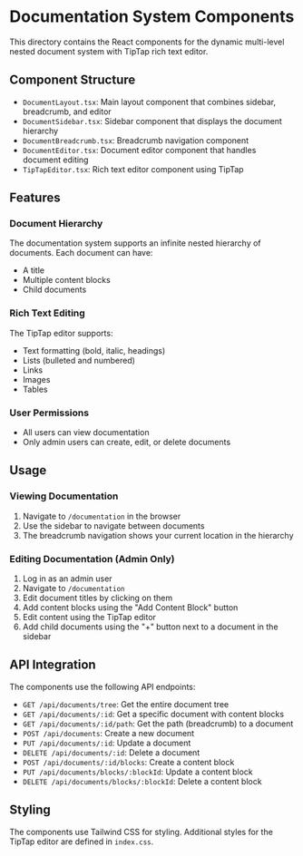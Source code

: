 # Documentation System Components

This directory contains the React components for the dynamic multi-level nested document system with TipTap rich text editor.

## Component Structure

- `DocumentLayout.tsx`: Main layout component that combines sidebar, breadcrumb, and editor
- `DocumentSidebar.tsx`: Sidebar component that displays the document hierarchy
- `DocumentBreadcrumb.tsx`: Breadcrumb navigation component
- `DocumentEditor.tsx`: Document editor component that handles document editing
- `TipTapEditor.tsx`: Rich text editor component using TipTap

## Features

### Document Hierarchy

The documentation system supports an infinite nested hierarchy of documents. Each document can have:

- A title
- Multiple content blocks
- Child documents

### Rich Text Editing

The TipTap editor supports:

- Text formatting (bold, italic, headings)
- Lists (bulleted and numbered)
- Links
- Images
- Tables

### User Permissions

- All users can view documentation
- Only admin users can create, edit, or delete documents

## Usage

### Viewing Documentation

1. Navigate to `/documentation` in the browser
2. Use the sidebar to navigate between documents
3. The breadcrumb navigation shows your current location in the hierarchy

### Editing Documentation (Admin Only)

1. Log in as an admin user
2. Navigate to `/documentation`
3. Edit document titles by clicking on them
4. Add content blocks using the "Add Content Block" button
5. Edit content using the TipTap editor
6. Add child documents using the "+" button next to a document in the sidebar

## API Integration

The components use the following API endpoints:

- `GET /api/documents/tree`: Get the entire document tree
- `GET /api/documents/:id`: Get a specific document with content blocks
- `GET /api/documents/:id/path`: Get the path (breadcrumb) to a document
- `POST /api/documents`: Create a new document
- `PUT /api/documents/:id`: Update a document
- `DELETE /api/documents/:id`: Delete a document
- `POST /api/documents/:id/blocks`: Create a content block
- `PUT /api/documents/blocks/:blockId`: Update a content block
- `DELETE /api/documents/blocks/:blockId`: Delete a content block

## Styling

The components use Tailwind CSS for styling. Additional styles for the TipTap editor are defined in `index.css`.
